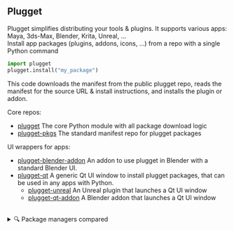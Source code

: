 ## Plugget
Plugget simplifies distributing your tools & plugins. It supports various apps: Maya, 3ds-Max, Blender, Krita, Unreal, ...   
Install app packages (plugins, addons, icons, ...) from a repo with a single Python command  
```python
import plugget
plugget.install("my_package")
```
This code downloads the manifest from the public plugget repo, reads the manifest for the source URL & install instructions, and installs the plugin or addon.

Core repos:
- [plugget](https://github.com/plugget/plugget)  The core Python module with all package download logic
- [plugget-pkgs](https://github.com/plugget/plugget-pkgs)  The standard manifest repo for plugget packages

UI wrappers for apps:
- [plugget-blender-addon](https://github.com/plugget/plugget-blender-addon)  An addon to use plugget in Blender with a standard Blender UI.
- [plugget-qt](https://github.com/plugget/plugget-qt)  A generic Qt UI window to install plugget packages, that can be used in any apps with Python.
  - [plugget-unreal](https://github.com/plugget/plugget-unreal)  An Unreal plugin that launches a Qt UI window
  - [plugget-qt-addon](https://github.com/plugget/plugget-qt-addon)  A Blender addon that launches a Qt UI window

<br>
<details close><summary>🔍 Package managers compared</summary><blockquote>
  
Let's compare existing package managers, to help you understand if you need Plugget:  

Why not use PyPI?
- PyPI only installs packaged python modules. But many Blender scripts are not packaged, e.g. [this](https://github.com/absolute-quantum/cats-blender-plugin) addon.
- Addons are not supposed to be installed as a Python module. A pip install would install them to site packages, isntead of in the addons folder.
- Using pip, is not something users are comfortable with. Only devs who know git will use this. Plugget targets casual users, e.g. artists, who prefer a UI instead of a console.
- Plugget also supports other languages than Python, e.g. Maxscript & Unreal plugins

What about WinGet, chocolatey, etc? These solutions install `apps`, Plugget installs  `plugins for apps`
I believe it might be possible to use e.g. Chocolatey and use install scripts to install a plugin, however it seems quite complex to me. And Chocolatey wasn't really designed for this.

</blockquote></details>
